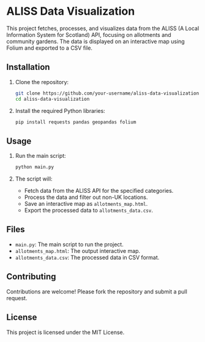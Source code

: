 # ALISS Data Visualization

This project fetches, processes, and visualizes data from the ALISS (A Local Information System for Scotland) API, focusing on allotments and community gardens. The data is displayed on an interactive map using Folium and exported to a CSV file.

## Installation

1. Clone the repository:
    ```sh
    git clone https://github.com/your-username/aliss-data-visualization.git
    cd aliss-data-visualization
    ```

2. Install the required Python libraries:
    ```sh
    pip install requests pandas geopandas folium
    ```

## Usage

1. Run the main script:
    ```sh
    python main.py
    ```

2. The script will:
    - Fetch data from the ALISS API for the specified categories.
    - Process the data and filter out non-UK locations.
    - Save an interactive map as `allotments_map.html`.
    - Export the processed data to `allotments_data.csv`.

## Files

- `main.py`: The main script to run the project.
- `allotments_map.html`: The output interactive map.
- `allotments_data.csv`: The processed data in CSV format.

## Contributing

Contributions are welcome! Please fork the repository and submit a pull request.

## License

This project is licensed under the MIT License.

